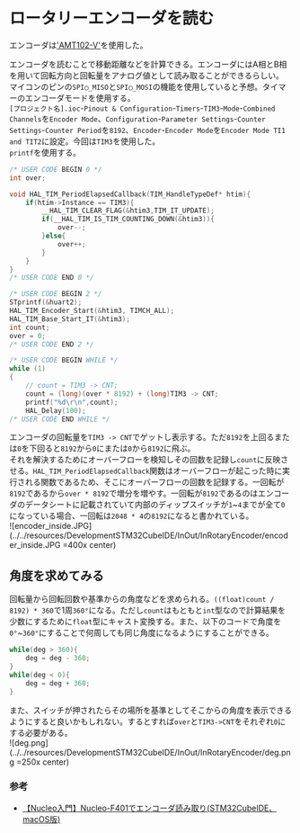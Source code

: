 # ロータリーエンコーダを読む

エンコーダは['AMT102-V'](https://www.digikey.jp/ja/products/detail/same-sky-formerly-cui-devices-/AMT102-V/827015?gclsrc=aw.ds&&utm_adgroup=&utm_source=google&utm_medium=cpc&utm_campaign=Pmax%20Shopping_Product_Medium%20ROAS&utm_term=&productid=827015&utm_content=&utm_id=go_cmp-20190420439_adg-_ad-__dev-c_ext-_prd-827015_sig-Cj0KCQjwhMq-BhCFARIsAGvo0KepiliL5UMokL4bXzAq1rxj0amR6aMMbkjXr6ANuMr8IIp5-BnlpJoaArLIEALw_wcB&gad_source=1&gclid=Cj0KCQjwhMq-BhCFARIsAGvo0KepiliL5UMokL4bXzAq1rxj0amR6aMMbkjXr6ANuMr8IIp5-BnlpJoaArLIEALw_wcB&gclsrc=aw.ds)を使用した。  

エンコーダを読むことで移動距離などを計算できる。エンコーダにはA相とB相を用いて回転方向と回転量をアナログ値として読み取ることができるらしい。  
マイコンのピンの`SPI◯_MISO`と`SPI◯_MOSI`の機能を使用していると予想。タイマーのエンコーダモードを使用する。  
`[プロジェクト名].ioc`-`Pinout & Configuration`-`Timers`-`TIM3`-`Mode`-`Combined Channels`を`Encoder Mode`、`Configuration`-`Parameter Settings`-`Counter Settings`-`Counter Period`を`8192`、`Encoder`-`Encoder Mode`を`Encoder Mode TI1 and TIT2`に設定。今回は`TIM3`を使用した。  
`printf`を使用する。  

```c : main.c
/* USER CODE BEGIN 0 */
int over;

void HAL_TIM_PeriodElapsedCallback(TIM_HandleTypeDef* htim){
    if(htim->Instance == TIM3){
        __HAL_TIM_CLEAR_FLAG(&htim3,TIM_IT_UPDATE);
        if(__HAL_TIM_IS_TIM_COUNTING_DOWN(&htim3)){
            over--;
        }else{
            over++;
        }
    }
}
/* USER CODE END 0 */

/* USER CODE BEGIN 2 */
STprintf(&huart2);
HAL_TIM_Encoder_Start(&htim3, TIMCH_ALL);
HAL_TIM_Base_Start_IT(&htim3);
int count;
over = 0;
/* USER CODE END 2 */

/* USER CODE BEGIN WHILE */
while (1)
{
    // count = TIM3 -> CNT;
    count = (long)(over * 8192) + (long)TIM3 -> CNT;
    printf("%d\r\n",count);
    HAL_Delay(100);
/* USER CODE END WHILE */
```  

エンコーダの回転量を`TIM3 -> CNT`でゲットし表示する。ただ`8192`を上回るまたは`0`を下回ると`8192`から`0`にまたは`0`から`8192`に飛ぶ。  
それを解決するためにオーバーフローを検知しその回数を記録し`count`に反映させる。`HAL_TIM_PeriodElapsedCallback`関数はオーバーフローが起こった時に実行される関数であるため、そこにオーバーフローの回数を記録する。一回転が`8192`であるから`over * 8192`で増分を増やす。一回転が`8192`であるのはエンコーダのデータシートに記載されていて内部のディップスイッチが`1`~`4`までが全て`0`になっている場合、一回転は`2048 * 4`の`8192`になると書かれている。  
![encoder_inside.JPG](../../resources/DevelopmentSTM32CubeIDE/InOut/InRotaryEncoder/encoder_inside.JPG =400x center)  

## 角度を求めてみる  

回転量から回転回数や基準からの角度などを求められる。`((float)count / 8192) * 360`で1周`360°`になる。ただし`count`はもともと`int`型なので計算結果を少数にするために`float`型にキャスト変換する。また、以下のコードで角度を`0°`~`360°`にすることで何周しても同じ角度になるようにすることができる。  

```c : main.c
while(deg > 360){
    deg = deg - 360;
}
while(deg < 0){
    deg = deg + 360;
}
```  

また、スイッチが押されたらその場所を基準としてそこからの角度を表示できるようにすると良いかもしれない。するとすれば`over`と`TIM3->CNT`をそれぞれ`0`にする必要がある。  
![deg.png](../../resources/DevelopmentSTM32CubeIDE/InOut/InRotaryEncoder/deg.png =250x center)  

### 参考

* [【Nucleo入門】Nucleo-F401でエンコーダ読み取り(STM32CubeIDE、macOS版)](https://www.shujima.work/entry/2019/05/28/221629)  

